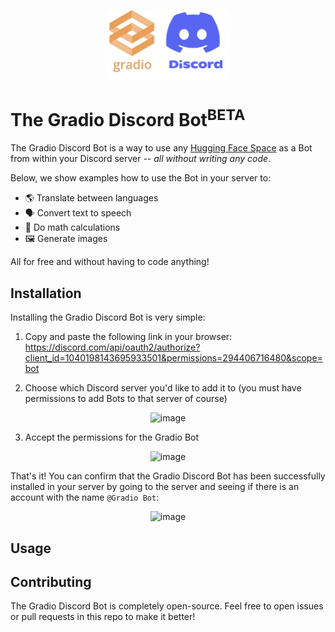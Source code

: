 <p align="center">
  <img width="200" src="gradio-discord.jpg">
</p>

# The Gradio Discord Bot<sup>BETA</sup>

The Gradio Discord Bot is a way to use any [Hugging Face Space](https://hf.space) as a Bot from within your Discord server -- *all without writing any code*.

Below, we show examples how to use the Bot in your server to:

- 🌎 Translate between languages
- 🗣️ Convert text to speech
- 🔢 Do math calculations
- 🖼️ Generate images

All for free and without having to code anything!

## Installation

Installing the Gradio Discord Bot is very simple:

1. Copy and paste the following link in your browser: https://discord.com/api/oauth2/authorize?client_id=1040198143695933501&permissions=294406716480&scope=bot  

2. Choose which Discord server you'd like to add it to (you must have permissions to add Bots to that server of course)

<p align="center">
  <img width="600" alt="image" src="https://user-images.githubusercontent.com/1778297/208466659-00b23d23-fdc1-48e7-8868-dd248510acce.png">
</p>

3. Accept the permissions for the Gradio Bot

<p align="center">
 <img width="600" alt="image" src="https://user-images.githubusercontent.com/1778297/208466719-a6d64e0e-3aa1-4ead-90fc-23480f441b90.png">
</p>

That's it! You can confirm that the Gradio Discord Bot has been successfully installed in your server by going to the server and seeing if there is an account with the name `@Gradio Bot`:

<p align="center">
<img width="406" alt="image" src="https://user-images.githubusercontent.com/1778297/208508852-26e82415-d7df-429d-b2ef-0c4bd349687b.png">
</p>


## Usage



## Contributing

The Gradio Discord Bot is completely open-source. Feel free to open issues or pull requests in this repo to make it better!
